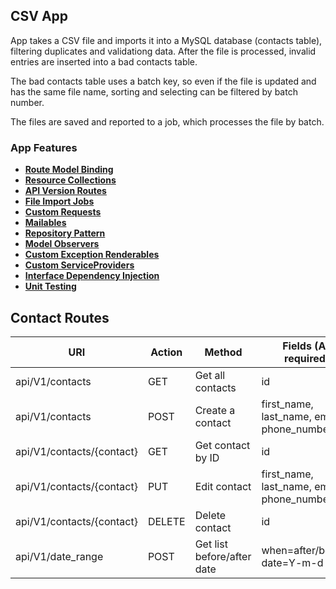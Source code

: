 ## CSV App

App takes a CSV file and imports it into a MySQL database (contacts table), filtering duplicates and validationg data.  After the file is processed, invalid entries are inserted into a bad contacts table.  

The bad contacts table uses a batch key, so even if the file is updated and has the same file name, sorting and selecting can be filtered by batch number.

The files are saved and reported to a job, which processes the file by batch.


### App Features

- **[Route Model Binding](https://github.com/dreboard/csv-app/blob/master/routes/api.php)**
- **[Resource Collections](https://github.com/dreboard/csv-app/blob/master/app/Http/Resources/ContactsResource.php)**
- **[API Version Routes](https://github.com/dreboard/csv-app/blob/master/routes/api.php)**
- **[File Import Jobs](https://github.com/dreboard/csv-app/blob/master/app/Jobs/CSVImportJob.php)**
- **[Custom Requests](https://github.com/dreboard/csv-app/tree/master/app/Http/Requests)**
- **[Mailables](https://github.com/dreboard/csv-app/blob/master/app/Mail/CSVFileProcessed.php)**
- **[Repository Pattern](https://github.com/dreboard/csv-app/tree/master/app/Repositories)**
- **[Model Observers](https://github.com/dreboard/csv-app/blob/master/app/Observers/ContactObserver.php)**
- **[Custom Exception Renderables](https://github.com/dreboard/csv-app/blob/master/app/Exceptions/Handler.php)**
- **[Custom ServiceProviders](https://github.com/dreboard/csv-app/blob/master/app/Providers/ContactServiceProvider.php)**
- **[Interface Dependency Injection](https://github.com/dreboard/csv-app/blob/master/app/Providers/ContactServiceProvider.php)**
- **[Unit Testing](https://github.com/dreboard/csv-app/tree/master/tests/Unit)**


## Contact Routes

| URI                       | Action | Method                     | Fields (All required)                        |
|---------------------------|--------|----------------------------|----------------------------------------------|
| api/V1/contacts           | GET    | Get all contacts           | id                                           |
| api/V1/contacts           | POST   | Create a contact           | first_name, last_name,   email, phone_number |
| api/V1/contacts/{contact} | GET    | Get contact by ID          | id                                           |
| api/V1/contacts/{contact} | PUT    | Edit contact               | first_name, last_name,   email, phone_number |
| api/V1/contacts/{contact} | DELETE | Delete contact             | id                                           |
| api/V1/date_range         | POST   | Get list before/after date | when=after/before, date=Y-m-d                |

